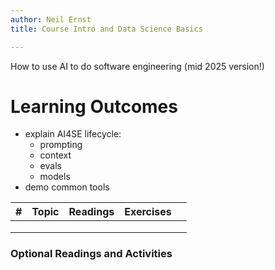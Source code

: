 ```yaml
---
author: Neil Ernst
title: Course Intro and Data Science Basics

---
```


How to use AI to do software engineering (mid 2025 version!)

# Learning Outcomes

- explain AI4SE lifecycle:
	- prompting
	- context
	- evals
	- models
- demo common tools 

| #   | Topic | Readings | Exercises |     |
| --- | ----- | -------- | --------- | --- |
|     |       |          |           |     |
|     |       |          |           |     |
|     |       |          |           |     |

### Optional Readings and Activities



